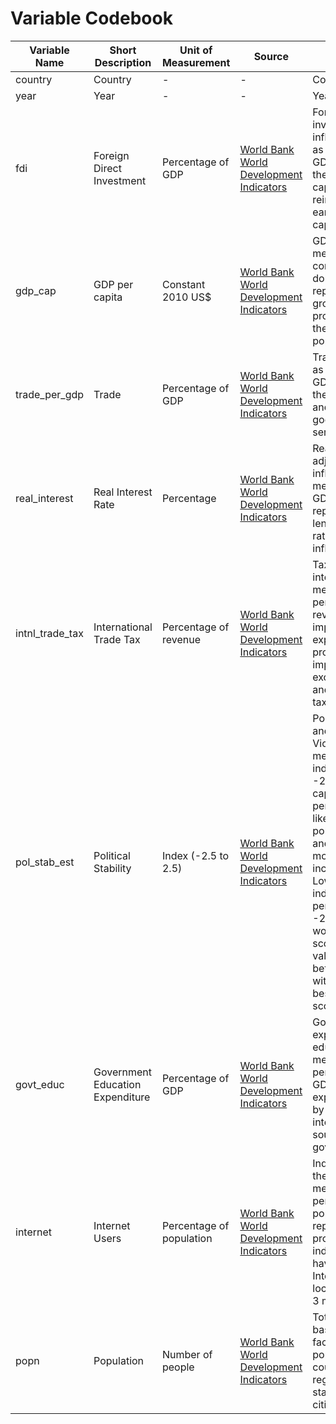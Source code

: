 # Variable Codebook


| Variable Name | Short Description | Unit of Measurement | Source | Description | Data Type |
|---------------|--------------------|--------------------|--------|--------------|-----------|
| country | Country | - | - | Country name | Categorical |
| year | Year | - | - | Year | Numerical |
| fdi | Foreign Direct Investment | Percentage of GDP | [World Bank World Development Indicators](https://data.worldbank.org/indicator/BX.KLT.DINV.WD.GD.ZS) | Foreign direct investment, net inflows, measured as a percentage of GDP. It represents the sum of equity capital, reinvestment of earnings, and other capital inflows. | Continuous |
| gdp_cap | GDP per capita | Constant 2010 US$ | [World Bank World Development Indicators](https://data.worldbank.org/indicator/NY.GDP.PCAP.KD) | GDP per capita, measured in constant 2010 US dollars. It represents the gross domestic product divided by the midyear population. | Continuous |
| trade_per_gdp | Trade | Percentage of GDP | [World Bank World Development Indicators](https://data.worldbank.org/indicator/NE.TRD.GNFS.ZS) | Trade, measured as a percentage of GDP. It represents the sum of exports and imports of goods and services. | Continuous |
| real_interest | Real Interest Rate | Percentage | [World Bank World Development Indicators](https://data.worldbank.org/indicator/FR.INR.RINR) | Real interest rate, adjusted for inflation as measured by the GDP deflator. It represents the lending interest rate adjusted for inflation. | Continuous |
| intnl_trade_tax | International Trade Tax | Percentage of revenue | [World Bank World Development Indicators](https://data.worldbank.org/indicator/GC.TAX.INTT.RV.ZS) | Taxes on international trade, measured as a percentage of revenue. It includes import duties, export duties, profits of export or import monopolies, exchange profits, and exchange taxes. | Continuous |
| pol_stab_est | Political Stability | Index (-2.5 to 2.5) | [World Bank World Development Indicators](https://data.worldbank.org/indicator/PV.EST) | Political Stability and Absence of Violence/Terrorism, measured as an index ranging from -2.5 to 2.5. It captures perceptions of the likelihood of political instability and/or politically-motivated violence, including terrorism. Lower values indicate worse perceptions, with -2.5 being the worst possible score, while higher values indicate better perceptions, with 2.5 being the best possible score. | Continuous |
| govt_educ | Government Education Expenditure | Percentage of GDP | [World Bank World Development Indicators](https://data.worldbank.org/indicator/SE.XPD.TOTL.GD.ZS) | Government expenditure on education, measured as a percentage of GDP. It includes expenditure funded by transfers from international sources to government. | Continuous |
| internet | Internet Users | Percentage of population | [World Bank World Development Indicators](https://data.worldbank.org/indicator/IT.NET.USER.ZS) | Individuals using the Internet, measured as a percentage of the population. It represents the proportion of individuals who have used the Internet from any location in the last 3 months. | Continuous |
| popn | Population | Number of people | [World Bank World Development Indicators](https://data.worldbank.org/indicator/SP.POP.TOTL) | Total population, based on the de facto definition of population, which counts all residents regardless of legal status or citizenship. | Numerical |
